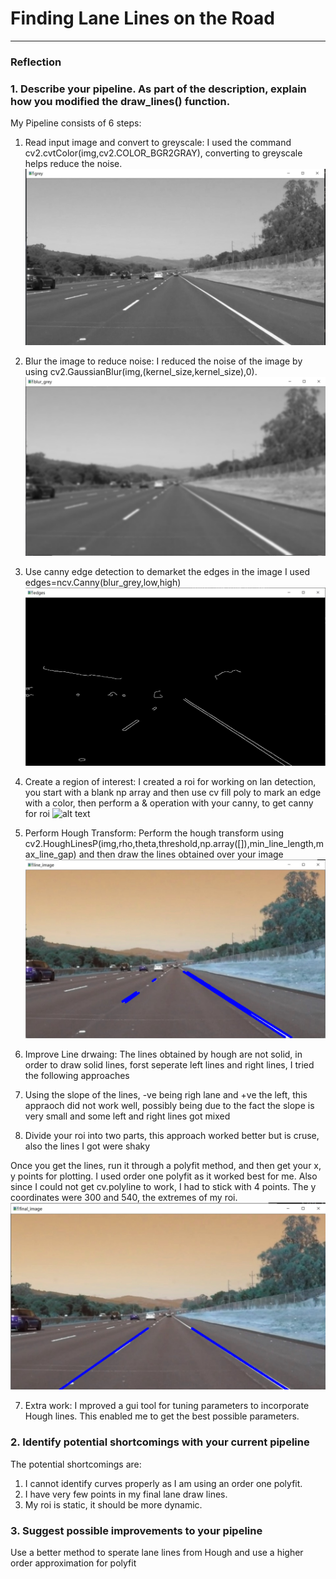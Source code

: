 # **Finding Lane Lines on the Road** 

[image1]: ./write_up_images/grey.jpg 
[image2]: ./write_up_images/blur_grey.jpg  
[image3]: ./write_up_images/edges.jpg  
[image4]: ./write_up_images/masked_image.jpg  
[image5]: ./write_up_images/hough_line.jpg  
[image6]: ./write_up_images/final.jpg  


---

### Reflection

### 1. Describe your pipeline. As part of the description, explain how you modified the draw_lines() function.

My Pipeline consists of 6 steps:
1. Read input image and convert to greyscale:
I used the command cv2.cvtColor(img,cv2.COLOR_BGR2GRAY), converting to greyscale helps reduce the noise.
![alt text][image1]

2. Blur the image to reduce noise:
I reduced the noise of the image by using cv2.GaussianBlur(img,(kernel_size,kernel_size),0).
![alt text][image2]

3. Use canny edge detection to demarket the edges in the image
I used edges=ncv.Canny(blur_grey,low,high)
![alt text][image3]

4. Create a region of interest:
I created a roi for working on lan detection, you start with a blank np array and then use cv fill poly to mark an edge with a color, then perform a & operation with your canny, to get canny for roi
![alt text][image4]

5. Perform Hough Transform:
Perform the hough transform using cv2.HoughLinesP(img,rho,theta,threshold,np.array([]),min_line_length,max_line_gap)
and then draw the lines obtained over your image
![alt text][image5]

6. Improve Line drwaing:
The lines obtained by hough are not solid, in order to draw solid lines, forst seperate left lines and right lines, I tried the following approaches
1. Using the slope of the lines, -ve being righ lane and +ve the left, this appraoch did not work well, possibly being due to the fact the slope is very small and some left and right lines got mixed
2. Divide your roi into two parts, this approach worked better but is cruse, also the lines I got were shaky

Once you get the lines, run it through a polyfit method, and then get your x, y points for plotting.
I used order one polyfit as it worked best for me.
Also since I could not get cv.polyline to work, I had to stick with 4 points. The y coordinates were 300 and 540, the extremes of my roi.
![alt text][image6]

7. Extra work: I mproved a gui tool for tuning parameters to incorporate Hough lines. This enabled me to get the best possible parameters.

### 2. Identify potential shortcomings with your current pipeline
 The potential shortcomings are:
 1. I cannot identify curves properly as I am using an order one polyfit.
 2. I have very few points in my final lane draw lines.
 3. My roi is static, it should be more dynamic.
 


### 3. Suggest possible improvements to your pipeline

Use a better method to sperate lane lines from Hough and use a higher order approximation for polyfit